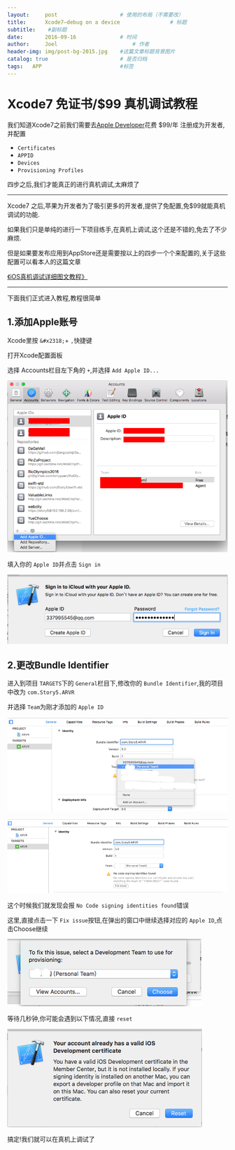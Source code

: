 ```yaml
---
layout:     post   				    # 使用的布局（不需要改）
title:      Xcode7–debug on a device 				# 标题 
subtitle:    #副标题
date:       2016-09-16 				# 时间
author:     Joel 						# 作者
header-img: img/post-bg-2015.jpg 	#这篇文章标题背景图片
catalog: true 						# 是否归档
tags:	APP							#标签
---
```

[](https://blog.csdn.net/story51314/article/details/52316542)

# Xcode7 免证书/$99 真机调试教程

我们知道Xcode7之前我们需要去[Apple Developer](https://developer.apple.com/)花费 $99/年 注册成为开发者,并配置

* `Certificates`
* `APPID`
* `Devices`
* `Provisioning Profiles`

四步之后,我们才能真正的进行真机调试,太麻烦了

***

Xcode7 之后,苹果为开发者为了吸引更多的开发者,提供了免配置,免$99就能真机调试的功能.

如果我们只是单纯的进行一下项目练手,在真机上调试,这个还是不错的,免去了不少麻烦.

但是如果要发布应用到AppStore还是需要按以上的四步一个个来配置的,关于这些配置可以看本人的这篇文章 <br>

[《iOS真机调试详细图文教程》](http://blog.csdn.net/story51314/article/details/51332855)

***

下面我们正式进入教程,教程很简单

## 1.添加Apple账号

Xcode里按 `&#x2318;`+ `,`快捷键

打开Xcode配置面板

选择 Accounts栏目左下角的 `+`,并选择 `Add Apple ID...`

![Preferences](/img/blog/Xcode7_files/20160825164336858)

填入你的 `Apple ID`并点击 `Sign in`

![sign in](/img/blog/Xcode7_files/20160825165959929)

## 2.更改Bundle Identifier

进入到项目 `TARGETS`下的 `General`栏目下,修改你的 `Bundle Identifier`,我的项目中改为 `com.Story5.ARVR`

并选择 `Team`为刚才添加的 `Apple ID`

![BI](/img/blog/Xcode7_files/20160825170842539)

![fix issue](/img/blog/Xcode7_files/20160825171537533)

这个时候我们就发现会报 `No Code signing identities found`错误

这里,直接点击一下 `Fix issue`按钮,在弹出的窗口中继续选择对应的 `Apple ID`,点击Choose继续 <br>

![choose](/img/blog/Xcode7_files/20160825171835561)

等待几秒钟,你可能会遇到以下情况,直接 `reset` <br>

![reset](/img/blog/Xcode7_files/20160825171947968)

搞定!我们就可以在真机上调试了
